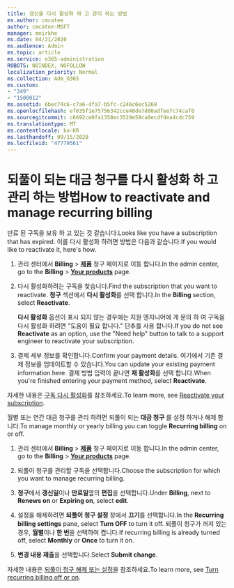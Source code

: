 ```yaml
---
title: 갱신을 다시 활성화 하 고 관리 하는 방법
ms.author: cmcatee
author: cmcatee-MSFT
manager: mnirkhe
ms.date: 04/21/2020
ms.audience: Admin
ms.topic: article
ms.service: o365-administration
ROBOTS: NOINDEX, NOFOLLOW
localization_priority: Normal
ms.collection: Adm_O365
ms.custom:
- "349"
- "1500012"
ms.assetid: 6bec74c6-c7a6-4fa7-b5fc-c246c6ec5269
ms.openlocfilehash: ef035f1e75756342cce48de7d00adfee7c74caf0
ms.sourcegitcommit: c6692ce0fa1358ec3529e59ca0ecdfdea4cdc759
ms.translationtype: MT
ms.contentlocale: ko-KR
ms.lasthandoff: 09/15/2020
ms.locfileid: "47779561"
---
```

# <a name="how-to-reactivate-and-manage-recurring-billing"></a><span data-ttu-id="8b064-102">되풀이 되는 대금 청구를 다시 활성화 하 고 관리 하는 방법</span><span class="sxs-lookup"><span data-stu-id="8b064-102">How to reactivate and manage recurring billing</span></span>

<span data-ttu-id="8b064-103">만료 된 구독을 보유 하 고 있는 것 같습니다.</span><span class="sxs-lookup"><span data-stu-id="8b064-103">Looks like you have a subscription that has expired.</span></span> <span data-ttu-id="8b064-104">이를 다시 활성화 하려면 방법은 다음과 같습니다.</span><span class="sxs-lookup"><span data-stu-id="8b064-104">If you would like to reactivate it, here's how.</span></span>
  
1. <span data-ttu-id="8b064-105">관리 센터에서 **Billing** \> **[제품](https://go.microsoft.com/fwlink/p/?linkid=842054)** 청구 페이지로 이동 합니다.</span><span class="sxs-lookup"><span data-stu-id="8b064-105">In the admin center, go to the **Billing** \> **[Your products](https://go.microsoft.com/fwlink/p/?linkid=842054)** page.</span></span>

2. <span data-ttu-id="8b064-106">다시 활성화하려는 구독을 찾습니다.</span><span class="sxs-lookup"><span data-stu-id="8b064-106">Find the subscription that you want to reactivate.</span></span> <span data-ttu-id="8b064-107">**청구** 섹션에서 **다시 활성화**를 선택 합니다.</span><span class="sxs-lookup"><span data-stu-id="8b064-107">In the **Billing** section, select  **Reactivate**.</span></span>

    <span data-ttu-id="8b064-108">**다시 활성화** 옵션이 표시 되지 않는 경우에는 지원 엔지니어에 게 문의 하 여 구독을 다시 활성화 하려면 "도움이 필요 합니다." 단추를 사용 합니다.</span><span class="sxs-lookup"><span data-stu-id="8b064-108">If you do not see **Reactivate** as an option, use the "Need help" button to talk to a support engineer to reactivate your subscription.</span></span>

3. <span data-ttu-id="8b064-109">결제 세부 정보를 확인합니다.</span><span class="sxs-lookup"><span data-stu-id="8b064-109">Confirm your payment details.</span></span> <span data-ttu-id="8b064-110">여기에서 기존 결제 정보를 업데이트할 수 있습니다.</span><span class="sxs-lookup"><span data-stu-id="8b064-110">You can update your existing payment information here.</span></span> <span data-ttu-id="8b064-111">결제 방법 입력이 끝나면 **재 활성화**를 선택 합니다.</span><span class="sxs-lookup"><span data-stu-id="8b064-111">When you're finished entering your payment method, select **Reactivate**.</span></span>

<span data-ttu-id="8b064-112">자세한 내용은 [구독 다시 활성화](https://docs.microsoft.com/microsoft-365/commerce/subscriptions-and-billing/reactivate-your-subscription)를 참조하세요.</span><span class="sxs-lookup"><span data-stu-id="8b064-112">To learn more, see [Reactivate your subscription](https://docs.microsoft.com/microsoft-365/commerce/subscriptions-and-billing/reactivate-your-subscription).</span></span> 

<span data-ttu-id="8b064-113">월별 또는 연간 대금 청구를 관리 하려면 되풀이 되는 **대금 청구** 를 설정 하거나 해제 합니다.</span><span class="sxs-lookup"><span data-stu-id="8b064-113">To manage monthly or yearly billing you can toggle **Recurring billing** on or off.</span></span>
  
1. <span data-ttu-id="8b064-114">관리 센터에서 **Billing** \> **[제품](https://go.microsoft.com/fwlink/p/?linkid=842054)** 청구 페이지로 이동 합니다.</span><span class="sxs-lookup"><span data-stu-id="8b064-114">In the admin center, go to the **Billing** \> **[Your products](https://go.microsoft.com/fwlink/p/?linkid=842054)** page.</span></span>

2. <span data-ttu-id="8b064-115">되풀이 청구를 관리할 구독을 선택합니다.</span><span class="sxs-lookup"><span data-stu-id="8b064-115">Choose the subscription for which you want to manage recurring billing.</span></span>

3. <span data-ttu-id="8b064-116">**청구**에서 **갱신일**이나 **만료일**옆의 **편집**을 선택합니다.</span><span class="sxs-lookup"><span data-stu-id="8b064-116">Under **Billing**, next to **Renews on** or **Expiring on**, select **edit**.</span></span>

4. <span data-ttu-id="8b064-117">설정을 해제하려면 **되풀이 청구 설정** 창에서 **끄기**를 선택합니다.</span><span class="sxs-lookup"><span data-stu-id="8b064-117">In the **Recurring billing settings** pane, select **Turn OFF** to turn it off.</span></span> <span data-ttu-id="8b064-118">되풀이 청구가 꺼져 있는 경우, **월별**이나 **한 번**을 선택하여 켭니다.</span><span class="sxs-lookup"><span data-stu-id="8b064-118">If recurring billing is already turned off, select **Monthly** or **Once** to turn it on.</span></span>

5. <span data-ttu-id="8b064-119">**변경 내용 제출**을 선택합니다.</span><span class="sxs-lookup"><span data-stu-id="8b064-119">Select **Submit change**.</span></span>

<span data-ttu-id="8b064-120">자세한 내용은 [되풀이 청구 해제 또는 설정](https://docs.microsoft.com/microsoft-365/commerce/subscriptions/renew-your-subscription#turn-recurring-billing-off-or-on)을 참조하세요.</span><span class="sxs-lookup"><span data-stu-id="8b064-120">To learn more, see [Turn recurring billing off or on](https://docs.microsoft.com/microsoft-365/commerce/subscriptions/renew-your-subscription#turn-recurring-billing-off-or-on).</span></span>